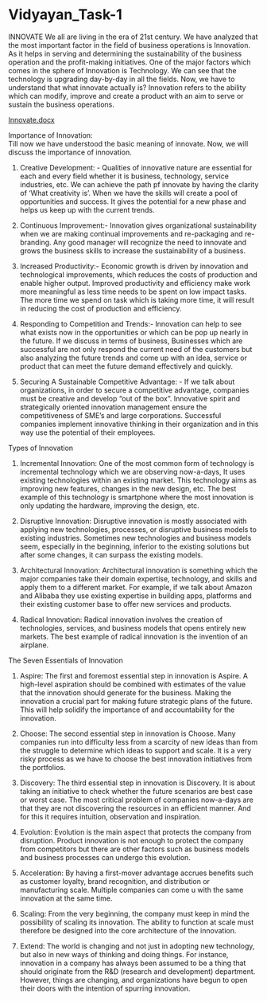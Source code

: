 # Vidyayan_Task-1
INNOVATE
We all are living in the era of 21st century. We have analyzed that the most important factor in the field of business operations is Innovation. As it helps in serving and determining the sustainability of the business operation and the profit-making initiatives. One of the major factors which comes in the sphere of Innovation is Technology. We can see that the technology is upgrading day-by-day in all the fields. Now, we have to understand that what innovate actually is? Innovation refers to the ability which can 
modify, improve and create a product with an aim to serve or sustain the business operations.

[Innovate.docx](https://github.com/Chiraag100/Vidyayan_Task-1/files/7434995/Innovate.docx)

Importance of Innovation:  
Till now we have understood the basic meaning of innovate. Now, we will discuss the importance of innovation.
1.	Creative Development: -
Qualities of innovative nature are essential for each and every field whether it is business, technology, service industries, etc. We can achieve the path pf innovate by having the clarity of ‘What creativity is’. When we have the skills will create a pool of opportunities and success. It gives the potential for a new phase and helps us keep up with the current trends.

2.	Continuous Improvement:-
Innovation gives organizational sustainability when we are making continual improvements and re-packaging and re-branding. Any good manager will recognize the need to innovate and grows the business skills to increase the sustainability of a business.

3.	Increased Productivity:-
Economic growth is driven by innovation and technological improvements, which reduces the costs of production and enable higher output. Improved productivity and efficiency make work more meaningful as less time needs to be spent on low impact tasks. The more time we spend on task which is taking more time, it will result in reducing the cost of production and efficiency.

4.	Responding to Competition and Trends:-
Innovation can help to see what exists now in the opportunities or which can be pop up nearly in the future. If we discuss in terms of business, Businesses which are successful are not only respond the current need of the customers but also analyzing the future trends and come up with an idea, service or product that can meet the future demand effectively and quickly.


5.	Securing A Sustainable Competitive Advantage: - 
If we talk about organizations, in order to secure a competitive advantage, companies must be creative and develop “out of the box”. Innovative spirit and strategically oriented innovation management ensure the competitiveness of SME’s and large corporations. Successful companies implement innovative thinking in their organization and in this way use the potential of their employees.

Types of Innovation   
1.	Incremental Innovation:
One of the most common form of technology is incremental technology which we are observing now-a-days, It uses existing technologies within an existing market. This technology aims as improving new features, changes in the new design, etc. The best example of this technology is smartphone where the most innovation is only updating the hardware, improving the design, etc.

2.	Disruptive Innovation: 
Disruptive innovation is mostly associated with applying new technologies, processes, or disruptive business models to existing industries. Sometimes new technologies and business models seem, especially in the beginning, inferior to the existing solutions but after some changes, it can surpass the existing models.

3.	Architectural Innovation: 
Architectural innovation is something which the major companies take their domain expertise, technology, and skills and apply them to a different market. For example, if we talk about Amazon and Alibaba they use existing expertise in building apps, platforms and their existing customer base to offer new services and products.

4.	Radical Innovation: 
Radical innovation involves the creation of technologies, services, and business models that opens entirely new markets. The best example of radical innovation is the invention of an airplane.

The Seven Essentials of Innovation
1.	Aspire:
The first and foremost essential step in innovation is Aspire. A high-level aspiration should be combined with estimates of the value that the innovation should generate for the business. Making the innovation a crucial part for making future strategic plans of the future. This will help solidify the importance of and accountability for the innovation.
2.	Choose:
The second essential step in innovation is Choose. Many companies run into difficulty less from a scarcity of new ideas than from the struggle to determine which ideas to support and scale. It is a very risky process as we have to choose the best innovation initiatives from the portfolios.

3.	Discovery:
The third essential step in innovation is Discovery. It is about taking an initiative to check whether the future scenarios are best case or worst case. The most critical problem of companies now-a-days are that they are not discovering the resources in an efficient manner. And for this it requires intuition, observation and inspiration.

4.	Evolution:
Evolution is the main aspect that protects the company from disruption. Product innovation is not enough to protect the company from competitors but there are other factors such as business models and business processes can undergo this evolution.

5.	Acceleration:
By having a first-mover advantage accrues benefits such as customer loyalty, brand recognition, and distribution or manufacturing scale. Multiple companies can come u with the same innovation at the same time.

6.	Scaling:
From the very beginning, the company must keep in mind the possibility of scaling its innovation. The ability to function at scale must therefore be designed into the core architecture of the innovation.

7.	Extend:
The world is changing and not just in adopting new technology, but also in new ways of thinking and doing things. For instance, innovation in a company has always been assumed to be a thing that should originate from the R&D (research and development) department. However, things are changing, and organizations have begun to open their doors with the intention of spurring innovation.   
 

